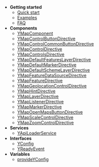 - **Getting started**
  - [Quick start](v3/)
  - [Examples](v3/examples)
  - [FAQ](v3/faq)
- **Components**
  - [YMapComponent](v3/components/YMapComponent)
  - [YMapControlButtonDirective](v3/components/YMapControlButtonDirective)
  - [YMapControlCommonButtonDirective](v3/components/YMapControlCommonButtonDirective)
  - [YMapControlDirective](v3/components/YMapControlDirective)
  - [YMapControlsDirective](v3/components/YMapControlsDirective)
  - [YMapDefaultFeaturesLayerDirective](v3/components/YMapDefaultFeaturesLayerDirective)
  - [YMapDefaultMarkerDirective](v3/components/YMapDefaultMarkerDirective)
  - [YMapDefaultSchemeLayerDirective](v3/components/YMapDefaultSchemeLayerDirective)
  - [YMapFeatureDataSourceDirective](v3/components/YMapFeatureDataSourceDirective)
  - [YMapFeatureDirective](v3/components/YMapFeatureDirective)
  - [YMapGeolocationControlDirective](v3/components/YMapGeolocationControlDirective)
  - [YMapHintDirective](v3/components/YMapHintDirective)
  - [YMapLayerDirective](v3/components/YMapLayerDirective)
  - [YMapListenerDirective](v3/components/YMapListenerDirective)
  - [YMapMarkerDirective](v3/components/YMapMarkerDirective)
  - [YMapOpenMapsButtonDirective](v3/components/YMapOpenMapsButtonDirective)
  - [YMapScaleControlDirective](v3/components/YMapScaleControlDirective)
  - [YMapZoomControlDirective](v3/components/YMapZoomControlDirective)
- **Services**
  - [YApiLoaderService](v3/services/YApiLoaderService)
- **Interfaces**
  - [YConfig](v3/interfaces/YConfig)
  - [YReadyEvent](v3/interfaces/YReadyEvent)
- **Variables**
  - [provideYConfig](v3/variables/provideYConfig)